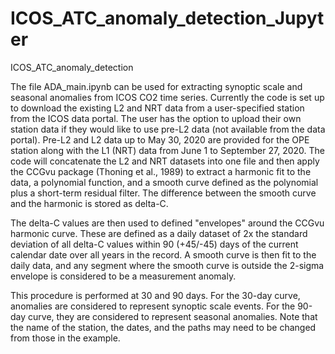 # ICOS_ATC_anomaly_detection_Jupyter

ICOS_ATC_anomaly_detection 

The file ADA_main.ipynb can be used for extracting synoptic scale and seasonal anomalies from ICOS CO2 time series.  Currently the code is set up to download the existing L2 and NRT data from a user-specified station from the ICOS data portal. The user has the option to upload their own station data if they would like to use pre-L2 data (not available from the data portal). Pre-L2 and L2 data up to May 30, 2020 are provided for the OPE station along with the L1 (NRT) data from June 1 to September 27, 2020. The code will concatenate the L2 and NRT datasets into one file and then apply the CCGvu package (Thoning et al., 1989) to extract a harmonic fit to the data, a polynomial function, and a smooth curve defined as the polynomial plus a short-term residual filter. The difference between the smooth curve and the harmonic is stored as delta-C.

The delta-C values are then used to defined "envelopes" around the CCGvu harmonic curve. These are defined as a daily dataset of 2x the standard deviation of all delta-C values within 90 (+45/-45) days of the current calendar date over all years in the record. A smooth curve is then fit to the daily data, and any segment where the smooth curve is outside the 2-sigma envelope is considered to be a measurement anomaly.

This procedure is performed at 30 and 90 days. For the 30-day curve, anomalies are considered to represent synoptic scale events. For the 90-day curve, they are considered to represent seasonal anomalies. Note that the name of the station, the dates, and the paths may need to be changed from those in the example.
